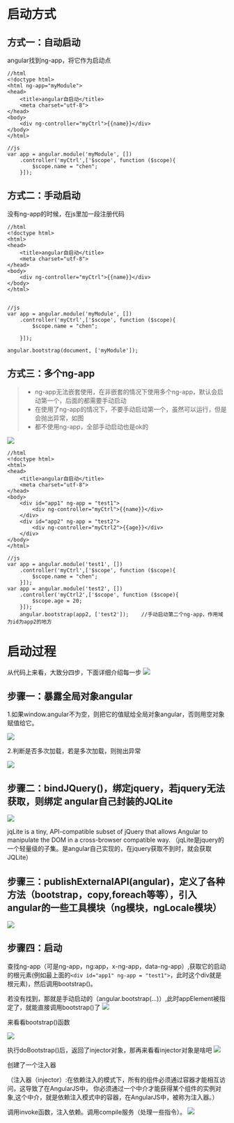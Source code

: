 # 启动方式
## 方式一：自动启动
angular找到ng-app，将它作为启动点
```
//html
<!doctype html>
<html ng-app="myModule">
<head>
    <title>angular自启动</title>
    <meta charset="utf-8">
</head>
<body>
    <div ng-controller="myCtrl">{{name}}</div>
</body>
</html>

//js
var app = angular.module('myModule', [])
    .controller('myCtrl',['$scope', function ($scope){
        $scope.name = "chen";
    }]);
```
## 方式二：手动启动
没有ng-app的时候，在js里加一段注册代码
```
//html
<!doctype html>
<html>
<head>
    <title>angular自启动</title>
    <meta charset="utf-8">
</head>
<body>
    <div ng-controller="myCtrl">{{name}}</div>
</body>
</html>


//js
var app = angular.module('myModule', [])
    .controller('myCtrl',['$scope', function ($scope){
        $scope.name = "chen";

    }]);

angular.bootstrap(document, ['myModule']);
```
## 方式三：多个ng-app
> * ng-app无法嵌套使用，在非嵌套的情况下使用多个ng-app，默认会启动第一个，后面的都需要手动启动
> * 在使用了ng-app的情况下，不要手动启动第一个，虽然可以运行，但是会抛出异常，如图
> * 都不使用ng-app，全部手动启动也是ok的

![](../img/angular/angular_start_process_1.png)

```
//html
<!doctype html>
<html>
<head>
    <title>angular自启动</title>
    <meta charset="utf-8">
</head>
<body>
    <div id="app1" ng-app = "test1">
        <div ng-controller="myCtrl">{{name}}</div>
    </div>
    <div id="app2" ng-app = "test2">
        <div ng-controller="myCtrl2">{{age}}</div>
    </div>
</body>
</html>

//js
var app = angular.module('test1', [])
    .controller('myCtrl',['$scope', function ($scope){
        $scope.name = "chen";
    }]);
var app = angular.module('test2', [])
    .controller('myCtrl2',['$scope', function ($scope){
        $scope.age = 20;
    }]);
    angular.bootstrap(app2, ['test2']);    //手动启动第二个ng-app，作用域为id为app2的地方

```
# 启动过程
从代码上来看，大致分四步，下面详细介绍每一步
![](../img/angular/angular_start_process_2.png)
## 步骤一：暴露全局对象angular
1.如果window.angular不为空，则把它的值赋给全局对象angular，否则用空对象赋值给它。

![](../img/angular/angular_start_process_3.png)

2.判断是否多次加载，若是多次加载，则抛出异常

![](../img/angular/angular_start_process_4.png)

## 步骤二：bindJQuery()，绑定jquery，若jquery无法获取，则绑定 angular自己封装的JQLite
![](../img/angular/angular_start_process_5.png)

jqLite is a tiny, API-compatible subset of jQuery that allows Angular to manipulate the DOM in a cross-browser compatible way.
（jqLite是jquery的一个轻量级的子集。是angular自己实现的，在jquery获取不到时，就会获取JQLite）
## 步骤三：publishExternalAPI(angular)，定义了各种方法（bootstrap，copy,foreach等等），引入angular的一些工具模块（ng模块，ngLocale模块）
![](../img/angular/angular_start_process_6.png)
## 步骤四：启动
查找ng-app（可是ng-app，ng:app，x-ng-app，data-ng-app）,获取它的启动的根元素(例如最上面的`<div id="app1" ng-app = "test1">`，此时这个div就是根元素)，然后调用bootstrap()。

若没有找到，那就是手动启动的（angular.bootstrap(...)）,此时appElement被指定了，就能直接调用bootstrap()了
![](../img/angular/angular_start_process_7.png)

来看看bootstrap()函数

![](../img/angular/angular_start_process_8.png)

执行doBootstrap()后，返回了injector对象，那再来看看injector对象是啥吧
![](../img/angular/angular_start_process_9.png)

创建了一个注入器

（注入器（injector）:在依赖注入的模式下，所有的组件必须通过容器才能相互访问，这导致了在AngularJS中， 你必须通过一个中介才能获得某个组件的实例对象,这个中介，就是依赖注入模式中的容器，在AngularJS中，被称为注入器。）

调用invoke函数，注入依赖。调用compile服务（处理一些指令）。
![](../img/angular/angular_start_process_10.png)
